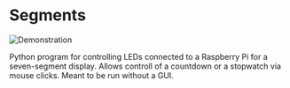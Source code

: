 # Segments

![Demonstration](segments.gif)

Python program for controlling LEDs connected to a Raspberry Pi for a seven-segment display. Allows controll of a countdown or a stopwatch via mouse clicks. Meant to be run without a GUI.
